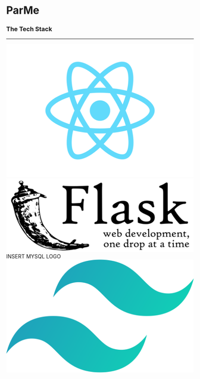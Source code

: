 # ParMe

### The Tech Stack

<hr>

![react](./readme_statics/react_logo.png)
<br>
![flask](./readme_statics/flask_logo.png)
<br>
INSERT MYSQL LOGO
![sql](./readme_statics/tailwind_logo.svg)
<br>
